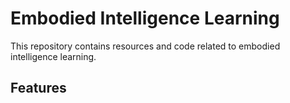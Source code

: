 # Embodied Intelligence Learning

This repository contains resources and code related to embodied intelligence learning.

## Features

